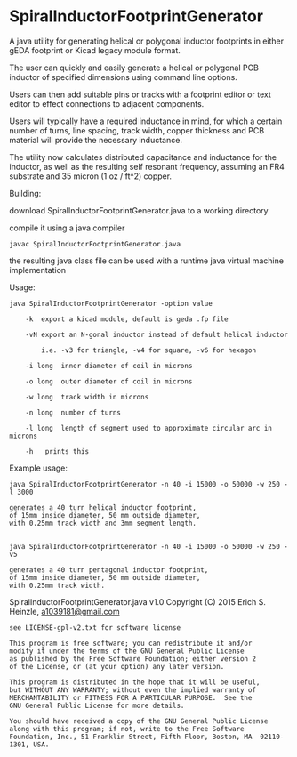 # SpiralInductorFootprintGenerator
A java utility for generating helical or polygonal inductor footprints in either gEDA footprint or Kicad legacy module format.

The user can quickly and easily generate a helical or polygonal PCB inductor of specified dimensions using command line options.

Users can then add suitable pins or tracks with a footprint editor or text editor to effect connections to adjacent components.

Users will typically have a required inductance in mind, for which a certain number of turns, line spacing, track width, copper thickness and PCB material will provide the necessary inductance.

The utility now calculates distributed capacitance and inductance for the inductor, as well as the resulting self resonant frequency, assuming an FR4 substrate and 35 micron (1 oz / ft^2) copper.

Building:

download SpiralInductorFootprintGenerator.java to a working directory

compile it using a java compiler

	javac SpiralInductorFootprintGenerator.java

the resulting java class file can be used with a runtime java virtual machine implementation


Usage:

	java SpiralInductorFootprintGenerator -option value

		-k	export a kicad module, default is geda .fp file

		-vN	export an N-gonal inductor instead of default helical inductor

			i.e. -v3 for triangle, -v4 for square, -v6 for hexagon

		-i long	 inner diameter of coil in microns

		-o long	 outer diameter of coil in microns

		-w long	 track width in microns

		-n long	 number of turns

		-l long	 length of segment used to approximate circular arc in microns

		-h	 prints this

Example usage:

	java SpiralInductorFootprintGenerator -n 40 -i 15000 -o 50000 -w 250 -l 3000

	generates a 40 turn helical inductor footprint,
	of 15mm inside diameter, 50 mm outside diameter,
	with 0.25mm track width and 3mm segment length.


	java SpiralInductorFootprintGenerator -n 40 -i 15000 -o 50000 -w 250 -v5

	generates a 40 turn pentagonal inductor footprint,
	of 15mm inside diameter, 50 mm outside diameter,
	with 0.25mm track width.



SpiralInductorFootprintGenerator.java v1.0
Copyright (C) 2015 Erich S. Heinzle, a1039181@gmail.com

    see LICENSE-gpl-v2.txt for software license
    
    This program is free software; you can redistribute it and/or
    modify it under the terms of the GNU General Public License
    as published by the Free Software Foundation; either version 2
    of the License, or (at your option) any later version.
    
    This program is distributed in the hope that it will be useful,
    but WITHOUT ANY WARRANTY; without even the implied warranty of
    MERCHANTABILITY or FITNESS FOR A PARTICULAR PURPOSE.  See the
    GNU General Public License for more details.
    
    You should have received a copy of the GNU General Public License
    along with this program; if not, write to the Free Software
    Foundation, Inc., 51 Franklin Street, Fifth Floor, Boston, MA  02110-1301, USA.

